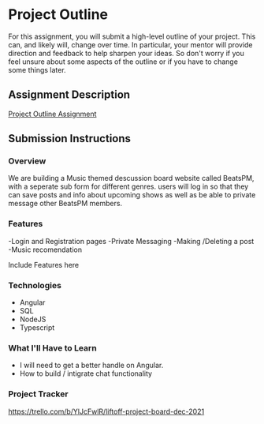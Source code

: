 # Project Outline
For this assignment, you will submit a high-level outline of your project. This can, and likely will, change over time. In particular, your mentor will provide direction and feedback to help sharpen your ideas. So don't worry if you feel unsure about some aspects of the outline or if you have to change some things later.

## Assignment Description
[Project Outline Assignment](https://education.launchcode.org/liftoff/modules/assignments/project-outline)

## Submission Instructions

### Overview
We are building a Music themed descussion board website called BeatsPM, with a seperate sub form for different genres. users will log in so that they can save posts and info about upcoming shows as well as be able to private message other BeatsPM members.
### Features
-Login and Registration pages
-Private Messaging 
-Making /Deleting a post
-Music recomendation

Include Features here
### Technologies
- Angular 
- SQL
- NodeJS 
- Typescript
### What I'll Have to Learn
- I will need to get a better handle on Angular. 
- How to build / intigrate chat functionality
### Project Tracker
https://trello.com/b/YlJcFwlR/liftoff-project-board-dec-2021
